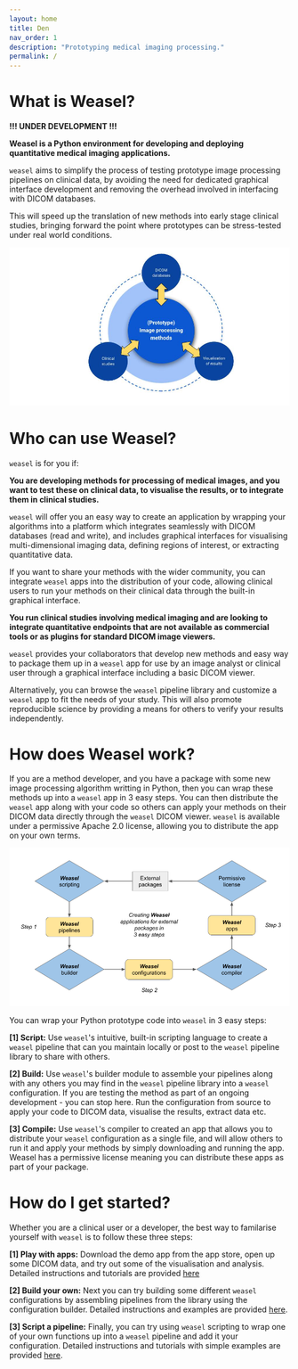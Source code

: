 ```yaml
---
layout: home
title: Den
nav_order: 1
description: "Prototyping medical imaging processing."
permalink: /
---
```

# What is Weasel? 

**!!! UNDER DEVELOPMENT !!!**

**Weasel is a Python environment for developing and deploying quantitative medical imaging applications.** 

`weasel` aims to simplify the process of testing prototype image processing pipelines on clinical data, by avoiding the need for dedicated graphical interface development and removing the overhead involved in interfacing with DICOM databases. 

This will speed up the translation of new methods into early stage clinical studies, bringing forward the point where prototypes can be stress-tested under real world conditions. 

![](/media/Challenge.jpg)

# Who can use Weasel?

`weasel` is for you if:

**You are developing methods for processing of medical images, and you want to test these on clinical data, to visualise the results, or to integrate them in clinical studies.**

`weasel` will offer you an easy way to create an application by wrapping your algorithms into a platform which integrates seamlessly with DICOM databases (read and write), and includes graphical interfaces for visualising multi-dimensional imaging data, defining regions of interest, or extracting quantitative data. 

If you want to share your methods with the wider community, you can integrate `weasel` apps into the distribution of your code, allowing clinical users to run your methods on their clinical data through the built-in graphical interface. 

**You run clinical studies involving medical imaging and are looking to integrate quantitative endpoints that are not available as commercial tools or as plugins for standard DICOM image viewers.**

`weasel` provides your collaborators that develop new methods and easy way to package them up in a `weasel` app for use by an image analyst or clinical user through a graphical interface including a basic DICOM viewer. 

Alternatively, you can browse the `weasel` pipeline library and customize a `weasel` app to fit the needs of your study. This will also promote reproducible science by providing a means for others to verify your results independently.

# How does Weasel work?

If you are a method developer, and you have a package with some new image processing algorithm writting in Python, then you can wrap these methods up into a `weasel` app in 3 easy steps. You can then distribute the `weasel` app along with your code so others can apply your methods on their DICOM data directly through the `weasel` DICOM viewer. `weasel` is available under a permissive Apache 2.0 license, allowing you to distribute the app on your own terms.

![](/media/Approach.png)

You can wrap your Python prototype code into `weasel` in 3 easy steps:

**[1] Script:** Use `weasel`'s intuitive, built-in scripting language to create a `weasel` pipeline that can you maintain locally or post to the `weasel` pipeline library to share with others.

**[2] Build:** Use `weasel`'s builder module to assemble your pipelines along with any others you may find in the `weasel` pipeline library into a `weasel` configuration. If you are testing the method as part of an ongoing development - you can stop here. Run the configuration from source to apply your code to DICOM data, visualise the results, extract data etc.

**[3] Compile:** Use `weasel`'s compiler to created an app that allows you to distribute your `weasel` configuration as a single file, and will allow others to run it and apply your methods by simply downloading and running the app. Weasel has a permissive license meaning you can distribute these apps as part of your package.

# How do I get started?

Whether you are a clinical user or a developer, the best way to familarise yourself with `weasel` is to follow these three steps:

**[1] Play with apps:** Download the demo app from the app store, open up some DICOM data, and try out some of the visualisation and analysis. Detailed instructions and tutorials are provided [here](https://qib-sheffield.github.io/weaselweb/wrappers.html)

**[2] Build your own:** Next you can try building some different `weasel` configurations by assembling pipelines from the library using the configuration builder. Detailed instructions and examples are provided [here](https://qib-sheffield.github.io/weaselweb/configurations.html).

**[3] Script a pipeline:** Finally, you can try using `weasel` scripting to wrap one of your own functions up into a `weasel` pipeline and add it your configuration. Detailed instructions and tutorials with simple examples are provided [here](https://qib-sheffield.github.io/weaselweb/pipelines.html).
